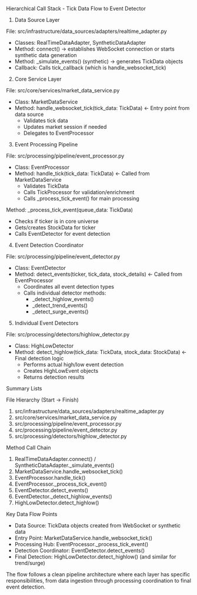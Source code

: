 Hierarchical Call Stack - Tick Data Flow to Event Detector

  1. Data Source Layer

  File: src/infrastructure/data_sources/adapters/realtime_adapter.py
  - Classes: RealTimeDataAdapter, SyntheticDataAdapter
  - Method: connect() → establishes WebSocket connection or starts synthetic data generation
  - Method: _simulate_events() (synthetic) → generates TickData objects
  - Callback: Calls tick_callback (which is handle_websocket_tick)

  2. Core Service Layer

  File: src/core/services/market_data_service.py
  - Class: MarketDataService
  - Method: handle_websocket_tick(tick_data: TickData) ← Entry point from data source
    - Validates tick data
    - Updates market session if needed
    - Delegates to EventProcessor

  3. Event Processing Pipeline

  File: src/processing/pipeline/event_processor.py
  - Class: EventProcessor
  - Method: handle_tick(tick_data: TickData) ← Called from MarketDataService
    - Validates TickData
    - Calls TickProcessor for validation/enrichment
    - Calls _process_tick_event() for main processing

  Method: _process_tick_event(queue_data: TickData)
  - Checks if ticker is in core universe
  - Gets/creates StockData for ticker
  - Calls EventDetector for event detection

  4. Event Detection Coordinator

  File: src/processing/pipeline/event_detector.py
  - Class: EventDetector
  - Method: detect_events(ticker, tick_data, stock_details) ← Called from EventProcessor
    - Coordinates all event detection types
    - Calls individual detector methods:
        - _detect_highlow_events()
      - _detect_trend_events()
      - _detect_surge_events()

  5. Individual Event Detectors

  File: src/processing/detectors/highlow_detector.py
  - Class: HighLowDetector
  - Method: detect_highlow(tick_data: TickData, stock_data: StockData) ← Final detection logic
    - Performs actual high/low event detection
    - Creates HighLowEvent objects
    - Returns detection results

  Summary Lists

  File Hierarchy (Start → Finish)

  1. src/infrastructure/data_sources/adapters/realtime_adapter.py
  2. src/core/services/market_data_service.py
  3. src/processing/pipeline/event_processor.py
  4. src/processing/pipeline/event_detector.py
  5. src/processing/detectors/highlow_detector.py

  Method Call Chain

  1. RealTimeDataAdapter.connect() / SyntheticDataAdapter._simulate_events()
  2. MarketDataService.handle_websocket_tick()
  3. EventProcessor.handle_tick()
  4. EventProcessor._process_tick_event()
  5. EventDetector.detect_events()
  6. EventDetector._detect_highlow_events()
  7. HighLowDetector.detect_highlow()

  Key Data Flow Points

  - Data Source: TickData objects created from WebSocket or synthetic data
  - Entry Point: MarketDataService.handle_websocket_tick()
  - Processing Hub: EventProcessor._process_tick_event()
  - Detection Coordinator: EventDetector.detect_events()
  - Final Detection: HighLowDetector.detect_highlow() (and similar for trend/surge)

  The flow follows a clean pipeline architecture where each layer has specific responsibilities, from data ingestion through processing coordination to final event detection.